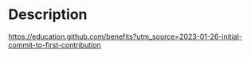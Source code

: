 # Description
https://education.github.com/benefits?utm_source=2023-01-26-initial-commit-to-first-contribution


